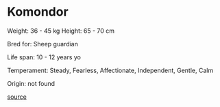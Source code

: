 # Komondor

Weight: 36 - 45 kg
Height: 65 - 70 cm

Bred for: Sheep guardian

Life span: 10 - 12 years yo

Temperament: Steady, Fearless, Affectionate, Independent, Gentle, Calm

Origin: not found

[source](https://api.thedogapi.com/v1/breeds/144)

